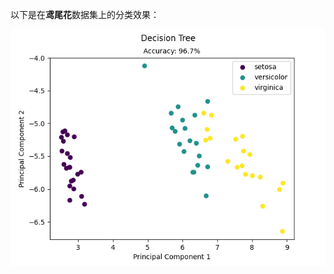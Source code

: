 以下是在**鸢尾花**数据集上的分类效果：

![](https://raw.githubusercontent.com/chubbylhao/ML_Algorithms/main/supervised_learning/decision_tree/decision_tree_res.png)
